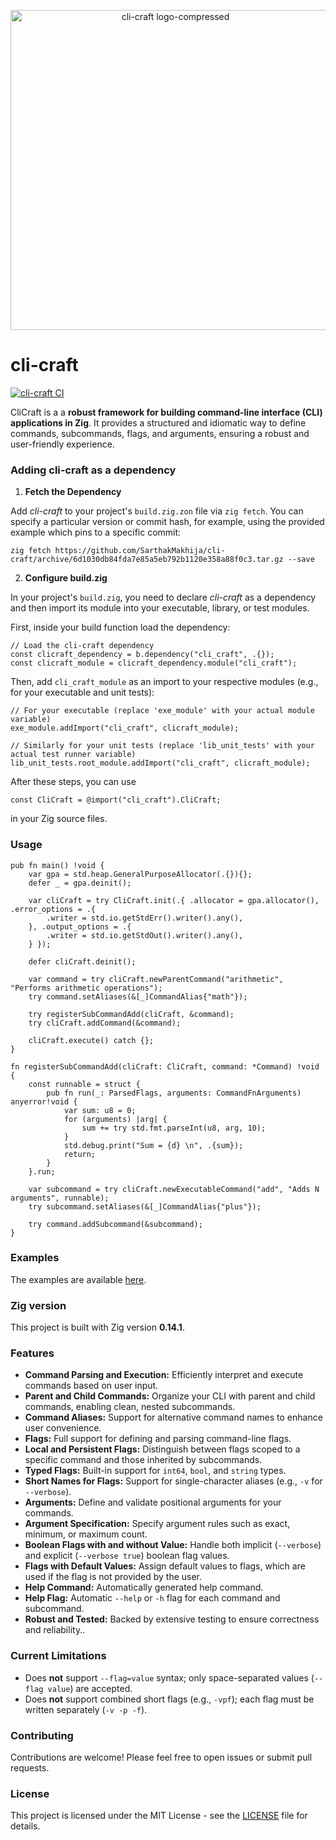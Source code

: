 <p align="center">
  <img width="512" height="512" alt="cli-craft logo-compressed" src="https://github.com/user-attachments/assets/ce39a176-a451-4307-b37d-44fc99019a70" />
</p>

# cli-craft

[![cli-craft CI](https://github.com/SarthakMakhija/cli-craft/actions/workflows/build.yml/badge.svg)](https://github.com/SarthakMakhija/cli-craft/actions/workflows/build.yml)

CliCraft is a a **robust framework for building command-line interface (CLI) applications in Zig**. It provides a structured and idiomatic way to define commands, subcommands, flags, and arguments, ensuring a robust and user-friendly experience.

### Adding cli-craft as a dependency

1. **Fetch the Dependency**

Add *cli-craft* to your project's `build.zig.zon` file via `zig fetch`. You can specify a particular version or commit hash, for example, using the provided example which pins to a specific commit:
```shell
zig fetch https://github.com/SarthakMakhija/cli-craft/archive/6d1030db84fda7e85a5eb792b1120e358a88f0c3.tar.gz --save
```

2. **Configure build.zig**

In your project's `build.zig`, you need to declare *cli-craft* as a dependency and then import its module into your executable, library, or test modules.

First, inside your build function load the dependency:

```zig
// Load the cli-craft dependency
const clicraft_dependency = b.dependency("cli_craft", .{});
const clicraft_module = clicraft_dependency.module("cli_craft");
```

Then, add `cli_craft_module` as an import to your respective modules (e.g., for your executable and unit tests):

```zig
// For your executable (replace 'exe_module' with your actual module variable)
exe_module.addImport("cli_craft", clicraft_module);

// Similarly for your unit tests (replace 'lib_unit_tests' with your actual test runner variable)
lib_unit_tests.root_module.addImport("cli_craft", clicraft_module);
```

After these steps, you can use

```zig 
const CliCraft = @import("cli_craft").CliCraft;
```
in your Zig source files.

### Usage

```zig
pub fn main() !void {
    var gpa = std.heap.GeneralPurposeAllocator(.{}){};
    defer _ = gpa.deinit();

    var cliCraft = try CliCraft.init(.{ .allocator = gpa.allocator(), .error_options = .{
        .writer = std.io.getStdErr().writer().any(),
    }, .output_options = .{
        .writer = std.io.getStdOut().writer().any(),
    } });

    defer cliCraft.deinit();

    var command = try cliCraft.newParentCommand("arithmetic", "Performs arithmetic operations");
    try command.setAliases(&[_]CommandAlias{"math"});

    try registerSubCommandAdd(cliCraft, &command);
    try cliCraft.addCommand(&command);

    cliCraft.execute() catch {};
}

fn registerSubCommandAdd(cliCraft: CliCraft, command: *Command) !void {
    const runnable = struct {
        pub fn run(_: ParsedFlags, arguments: CommandFnArguments) anyerror!void {
            var sum: u8 = 0;
            for (arguments) |arg| {
                sum += try std.fmt.parseInt(u8, arg, 10);
            }
            std.debug.print("Sum = {d} \n", .{sum});
            return;
        }
    }.run;

    var subcommand = try cliCraft.newExecutableCommand("add", "Adds N arguments", runnable);
    try subcommand.setAliases(&[_]CommandAlias{"plus"});

    try command.addSubcommand(&subcommand);
}
```

### Examples

The examples are available [here](https://github.com/SarthakMakhija/cli-craft-examples).

### Zig version

This project is built with Zig version **0.14.1**.

### Features

- **Command Parsing and Execution:** Efficiently interpret and execute commands based on user input.
- **Parent and Child Commands:** Organize your CLI with parent and child commands, enabling clean, nested subcommands.
- **Command Aliases:** Support for alternative command names to enhance user convenience.
- **Flags:** Full support for defining and parsing command-line flags.
- **Local and Persistent Flags:** Distinguish between flags scoped to a specific command and those inherited by subcommands.
- **Typed Flags:** Built-in support for `int64`, `bool`, and `string` types.
- **Short Names for Flags:** Support for single-character aliases (e.g., `-v` for `--verbose`).
- **Arguments:** Define and validate positional arguments for your commands.
- **Argument Specification:** Specify argument rules such as exact, minimum, or maximum count.
- **Boolean Flags with and without Value:** Handle both implicit (`--verbose`) and explicit (`--verbose true`) boolean flag values.
- **Flags with Default Values:** Assign default values to flags, which are used if the flag is not provided by the user.
- **Help Command:** Automatically generated help command.
- **Help Flag:** Automatic `--help` or `-h` flag for each command and subcommand.
- **Robust and Tested:** Backed by extensive testing to ensure correctness and reliability..

### Current Limitations

- Does **not** support `--flag=value` syntax; only space-separated values (`--flag value`) are accepted.
- Does **not** support combined short flags (e.g., `-vpf`); each flag must be written separately (`-v -p -f`).

### Contributing

Contributions are welcome! Please feel free to open issues or submit pull requests.

### License
This project is licensed under the MIT License - see the [LICENSE](https://github.com/SarthakMakhija/cli-craft/blob/main/LICENSE) file for details.
